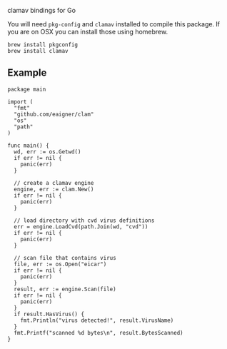 clamav bindings for Go

You will need `pkg-config` and `clamav` installed to compile this package. If you are on OSX you can install those using homebrew.

    brew install pkgconfig
    brew install clamav

## Example

    package main

    import (
      "fmt"
      "github.com/eaigner/clam"
      "os"
      "path"
    )

    func main() {
      wd, err := os.Getwd()
      if err != nil {
        panic(err)
      }

      // create a clamav engine
      engine, err := clam.New()
      if err != nil {
        panic(err)
      }

      // load directory with cvd virus definitions
      err = engine.LoadCvd(path.Join(wd, "cvd"))
      if err != nil {
        panic(err)
      }

      // scan file that contains virus
      file, err := os.Open("eicar")
      if err != nil {
        panic(err)
      }
      result, err := engine.Scan(file)
      if err != nil {
        panic(err)
      }
      if result.HasVirus() {
        fmt.Println("virus detected!", result.VirusName)
      }
      fmt.Printf("scanned %d bytes\n", result.BytesScanned)
    }
